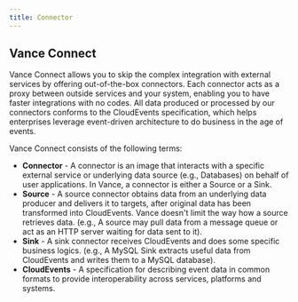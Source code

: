 ```yaml
---
title: Connector
---
```


## Vance Connect

Vance Connect allows you to skip the complex integration with external services by offering out-of-the-box connectors.
Each connector acts as a proxy between outside services and your system, enabling you to have faster integrations with 
no codes. 
All data produced or processed by our connectors conforms to the CloudEvents specification, which helps enterprises 
leverage event-driven architecture to do business in the age of events.

Vance Connect consists of the following terms:

- **Connector** - A connector is an image that interacts with a specific external service or underlying data source
   (e.g., Databases) on behalf of user applications.
   In Vance, a connector is either a Source or a Sink.
- **Source** - A source connector obtains data from an underlying data producer and delivers it to targets, after 
  original data has been transformed into CloudEvents. Vance doesn't limit the way how a source retrieves data.
  (e.g., A source may pull data from a message queue or act as an HTTP server waiting for data sent to it). 
- **Sink** - A sink connector receives CloudEvents and does some specific business logics.
    (e.g., A MySQL Sink extracts useful data from CloudEvents and writes them to a MySQL database). 
- **CloudEvents** - A specification for describing event data in common formats to provide interoperability across 
  services, platforms and systems.